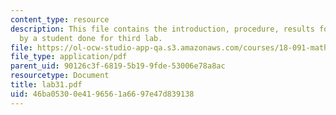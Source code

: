```yaml
---
content_type: resource
description: This file contains the introduction, procedure, results for the experiment
  by a student done for third lab.
file: https://ol-ocw-studio-app-qa.s3.amazonaws.com/courses/18-091-mathematical-exposition-spring-2005/46ba05300e4196561a6697e47d839138_lab31.pdf
file_type: application/pdf
parent_uid: 90126c3f-6819-5b19-9fde-53006e78a8ac
resourcetype: Document
title: lab31.pdf
uid: 46ba0530-0e41-9656-1a66-97e47d839138
---
```

